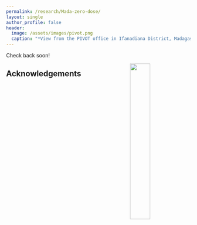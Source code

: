 ```yaml
---
permalink: /research/Mada-zero-dose/
layout: single
author_profile: false
header:
  image: /assets/images/pivot.png
  caption: "*View from the PIVOT office in Ifanadiana District, Madagascar*"
---
```


Check back soon!

<img align="right" width="33%" margin-left="20px" src="/assets/images/aboutme1.jpg">


## Acknowledgements